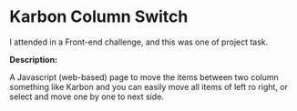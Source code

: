 # Karbon Column Switch

I attended in a Front-end challenge, and this was one of project task.

**Description:**

A Javascript (web-based) page to move the items between two column something like Karbon and you can easily move all items of left ro right, or select and move one by one to next side.
